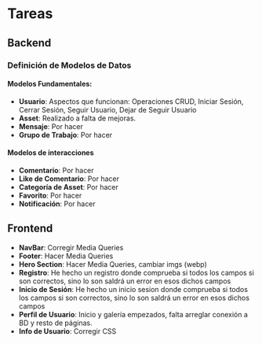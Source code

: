 # Tareas 

## Backend


### Definición de Modelos de Datos

#### Modelos Fundamentales:
- **Usuario**: Aspectos que funcionan: Operaciones CRUD, Iniciar Sesión, Cerrar Sesión, Seguir Usuario, Dejar de Seguir Usuario
- **Asset**: Realizado a falta de mejoras.
- **Mensaje**: Por hacer
- **Grupo de Trabajo**: Por hacer

#### Modelos de interacciones

- **Comentario**: Por hacer
- **Like de Comentario**: Por hacer
- **Categoría de Asset**: Por hacer
- **Favorito**: Por hacer
- **Notificación**: Por hacer


## Frontend

- **NavBar**: Corregir Media Queries
- **Footer**: Hacer Media Queries
- **Hero Section**: Hacer Media Queries, cambiar imgs (webp)
- **Registro**: He hecho un registro  donde comprueba si todos los campos si son correctos, sino lo son saldrá un error en esos dichos campos
- **Inicio de Sesión**: He hecho un inicio sesion donde comprueba si todos los campos si son correctos, sino lo son saldrá un error en esos dichos campos
- **Perfil de Usuario**: Inicio y galería empezados, falta arreglar conexión a BD y resto de páginas.
- **Info de Usuario**: Corregir CSS
